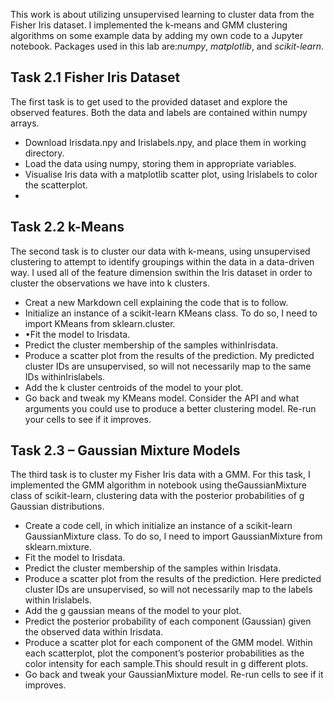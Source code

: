 This work is about utilizing unsupervised learning to cluster data from the Fisher Iris dataset. I implemented the k-means and GMM clustering algorithms on some example data by adding my own code to a Jupyter notebook.  Packages used in this lab are:<i>numpy</i>, <i>matplotlib</i>, and <i>scikit-learn</i>.

## Task 2.1 Fisher Iris Dataset
The first task is to get used to the provided dataset and explore the observed features.  Both the data and labels are contained within numpy arrays. 
<ul>
  <li>Download Irisdata.npy and Irislabels.npy, and place them in working directory.</li>
  <li>Load the data using numpy, storing them in appropriate variables.</li>
  <li>Visualise Iris data with a matplotlib scatter plot, using Irislabels to color the scatterplot.<li>
</ul>


## Task 2.2 k-Means 
The second task is to cluster our data with k-means, using unsupervised clustering to attempt to identify groupings within the data in a data-driven way.  I used all of the feature dimension swithin the Iris dataset in order to cluster the observations we have into k clusters.
<ul>
  <li>Creat a new Markdown cell explaining the code that is to follow.</li>
  <li>Initialize an  instance of  a scikit-learn KMeans class. To do so, I need to import KMeans from sklearn.cluster.</li>
  <li>•Fit the model to Irisdata.</li>
  <li>Predict the cluster membership of the samples withinIrisdata.</li>
  <li>Produce a scatter plot from the results of the prediction. My predicted cluster IDs are unsupervised, so will not necessarily map to the same IDs withinIrislabels.</li>
  <li>Add the k cluster centroids of the model to your plot.</li>
  <li>Go back and tweak my KMeans model.  Consider the API and what arguments you could use to produce a better clustering model.  Re-run your cells to see if it improves.</li>
</ul>

## Task 2.3 – Gaussian Mixture Models

The third task is to cluster my Fisher Iris data with a GMM. For this task, I implemented the GMM algorithm in notebook using theGaussianMixture class of scikit-learn, clustering data with the posterior probabilities of g Gaussian distributions.
<ul>
  <li>Create a code cell, in which initialize an instance of a scikit-learn GaussianMixture class. To do so, I need to import GaussianMixture from sklearn.mixture.</li>
  <li>Fit the model to Irisdata.</li>
  <li>Predict the cluster membership of the samples within Irisdata.</li>
  <li>Produce a scatter plot from the results of the prediction. Here predicted cluster IDs are unsupervised, so will not necessarily map to the labels within Irislabels.</li>
  <li>Add the g gaussian means of the model to your plot.</li>
  <li>Predict the posterior probability of each component (Gaussian) given the observed data within Irisdata.</li>
  <li>Produce a scatter plot for each component of the GMM model. Within each scatterplot, plot the component’s posterior probabilities as the color intensity for each sample.This should result in g different plots.</li>
  <li>Go back and tweak your GaussianMixture model. Re-run cells to see if it improves.</li>
  
